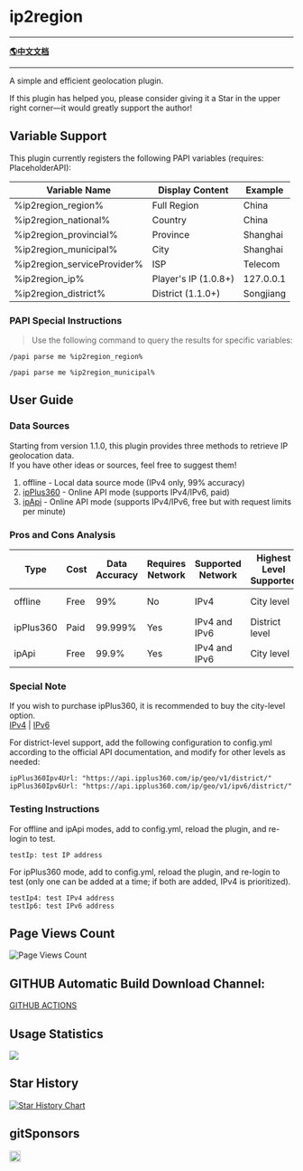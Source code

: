 # ip2region

-------------------------------------------------------------------------------

[**🌎中文文档**](README-CH.md)

-------------------------------------------------------------------------------

A simple and efficient geolocation plugin.

If this plugin has helped you, please consider giving it a Star in the upper right corner—it would greatly support the
author!

## Variable Support

This plugin currently registers the following PAPI variables (requires: PlaceholderAPI):

| Variable Name               | Display Content      | Example   |
|-----------------------------|----------------------|-----------|
| %ip2region_region%          | Full Region          | China     |
| %ip2region_national%        | Country              | China     |
| %ip2region_provincial%      | Province             | Shanghai  |
| %ip2region_municipal%       | City                 | Shanghai  |
| %ip2region_serviceProvider% | ISP                  | Telecom   |
| %ip2region_ip%              | Player's IP (1.0.8+) | 127.0.0.1 |
| %ip2region_district%        | District (1.1.0+)    | Songjiang |

### PAPI Special Instructions

> Use the following command to query the results for specific variables:

```
/papi parse me %ip2region_region%
```

```
/papi parse me %ip2region_municipal%
```

## User Guide

### Data Sources

Starting from version 1.1.0, this plugin provides three methods to retrieve IP geolocation data.  
If you have other ideas or sources, feel free to suggest them!

1. offline - Local data source mode (IPv4 only, 99% accuracy)
2. [ipPlus360](https://mall.ipplus360.com/) - Online API mode (supports IPv4/IPv6, paid)
3. [ipApi](https://ip-api.com/) - Online API mode (supports IPv4/IPv6, free but with request limits per minute)

### Pros and Cons Analysis

| Type      | Cost | Data Accuracy | Requires Network | Supported Network | Highest Level Supported | Official Site                                              |
|-----------|------|---------------|------------------|-------------------|-------------------------|------------------------------------------------------------|
| offline   | Free | 99%           | No               | IPv4              | City level              | [Official Site](https://github.com/lionsoul2014/ip2region) |
| ipPlus360 | Paid | 99.999%       | Yes              | IPv4 and IPv6     | District level          | [Official Site](https://mall.ipplus360.com/)               |
| ipApi     | Free | 99.9%         | Yes              | IPv4 and IPv6     | City level              | [Official Site](https://ip-api.com/)                       |

### Special Note

If you wish to purchase ipPlus360, it is recommended to buy the city-level option.  
[IPv4](https://mall.ipplus360.com/pros/IPVFourGeoAPI) | [IPv6](https://mall.ipplus360.com/pros/IPGeoAPI)

For district-level support, add the following configuration to config.yml according to the official API documentation,
and modify for other levels as needed:

```
ipPlus360Ipv4Url: "https://api.ipplus360.com/ip/geo/v1/district/"
ipPlus360Ipv6Url: "https://api.ipplus360.com/ip/geo/v1/ipv6/district/"
```

### Testing Instructions

For offline and ipApi modes, add to config.yml, reload the plugin, and re-login to test.

```
testIp: test IP address
```

For ipPlus360 mode, add to config.yml, reload the plugin, and re-login to test (only one can be added at a time; if both
are added, IPv4 is prioritized).

```
testIp4: test IPv4 address
testIp6: test IPv6 address
```

## Page Views Count

![Page Views Count](https://badges.toozhao.com/badges/01JHVE4A6W89JQD1KP9D8SPM0J/green.svg)

## GITHUB Automatic Build Download Channel:

[GITHUB ACTIONS](https://github.com/handy-git/ip2region/actions)

## Usage Statistics

![](https://bstats.org/signatures/bukkit/ip2region.svg)

## Star History

[![Star History Chart](https://api.star-history.com/svg?repos=handy-git/ip2region&type=Date)](https://star-history.com/#handy-git/ip2region&Date)

## gitSponsors

[<img src="https://api.gitsponsors.com/api/badge/img?id=550263180" height="20">](https://api.gitsponsors.com/api/badge/link?p=plVBiIaCrQ+yGb6hPNP8H+8YhPeaEAOIaOeA69o4K0M7HKvozxAV41ckkeMd8DpY91VVJ/ULd4vlhG4Z8jipQQ==)
